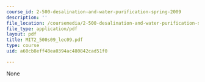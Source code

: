 ```yaml
---
course_id: 2-500-desalination-and-water-purification-spring-2009
description: ''
file_location: /coursemedia/2-500-desalination-and-water-purification-spring-2009/a60cb8eff48ea0394ac480842cad51f0_MIT2_500s09_lec09.pdf
file_type: application/pdf
layout: pdf
title: MIT2_500s09_lec09.pdf
type: course
uid: a60cb8eff48ea0394ac480842cad51f0

---
```

None